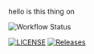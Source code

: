hello is this thing on

![Workflow Status](https://github.com/Group11Software/Coursework/actions/workflows/main.yml/badge.svg)



[![LICENSE](https://img.shields.io/github/license/kester99/Coursework.svg?style=flat-square)](https://github.com/40682339/Coursework/blob/master/LICENSE)
[![Releases](https://img.shields.io/github/release/kester99/Coursework/all.svg?style=flat-square)](https://github.com/kester99/Group11Software/Coursework/releases)



